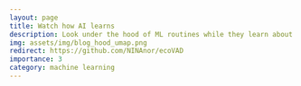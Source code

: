 ```yaml
---
layout: page
title: Watch how AI learns
description: Look under the hood of ML routines while they learn about things.
img: assets/img/blog_hood_umap.png
redirect: https://github.com/NINAnor/ecoVAD
importance: 3
category: machine learning
---
```

